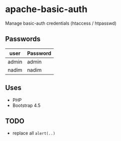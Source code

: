 # apache-basic-auth
Manage basic-auth credentials (htaccess / htpasswd)

## Passwords
user  | Password
------|---------
admin | admin
nadim | nadim

## Uses

- PHP
- Bootstrap 4.5

## TODO

- replace all `alert(..)`

